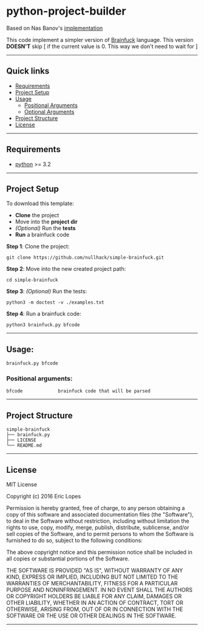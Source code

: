 # python-project-builder

Based on Nas Banov's [implementation](http://stackoverflow.com/questions/2588163/implementing-brainfuck-loops-in-an-interpreter#2588195)

This code implement a simpler version of [Brainfuck](https://en.wikipedia.org/wiki/Brainfuck) language. 
This version **DOESN'T** skip [ if the current value is 0. This way we don't need to wait for ]


----

## Quick links
- [Requirements](#requirements)
- [Project Setup](#project-setup)
- [Usage](#usage)
  - [Positional Arguments](#positional-arguments)
  - [Optional Arguments](#optional-arguments)
- [Project Structure](#project-structure)
- [License](#license)

----

## Requirements

* [python](https://www.python.org/download/releases/3.0/) >= 3.2

----

## Project Setup

To download this template:

* **Clone** the project
* Move into the **project dir**
* *(Optional)* Run the **tests**
* **Run** a brainfuck code

**Step 1**: Clone the project:

    git clone https://github.com/nullhack/simple-brainfuck.git

**Step 2**: Move into the new created project path:

    cd simple-brainfuck

**Step 3**: *(Optional)* Run the tests:

    python3 -m doctest -v ./examples.txt
    
**Step 4**: Run a brainfuck code:

    python3 brainfuck.py bfcode

----

## Usage: 

    brainfuck.py bfcode

### Positional arguments:

    bfcode             brainfuck code that will be parsed

----

## Project Structure

    simple-brainfuck
    ├── brainfuck.py
    ├── LICENSE
    └── README.md

----

## License

MIT License

Copyright (c) 2016 Eric Lopes

Permission is hereby granted, free of charge, to any person obtaining a copy
of this software and associated documentation files (the "Software"), to deal
in the Software without restriction, including without limitation the rights
to use, copy, modify, merge, publish, distribute, sublicense, and/or sell
copies of the Software, and to permit persons to whom the Software is
furnished to do so, subject to the following conditions:

The above copyright notice and this permission notice shall be included in all
copies or substantial portions of the Software.

THE SOFTWARE IS PROVIDED "AS IS", WITHOUT WARRANTY OF ANY KIND, EXPRESS OR
IMPLIED, INCLUDING BUT NOT LIMITED TO THE WARRANTIES OF MERCHANTABILITY,
FITNESS FOR A PARTICULAR PURPOSE AND NONINFRINGEMENT. IN NO EVENT SHALL THE
AUTHORS OR COPYRIGHT HOLDERS BE LIABLE FOR ANY CLAIM, DAMAGES OR OTHER
LIABILITY, WHETHER IN AN ACTION OF CONTRACT, TORT OR OTHERWISE, ARISING FROM,
OUT OF OR IN CONNECTION WITH THE SOFTWARE OR THE USE OR OTHER DEALINGS IN THE
SOFTWARE.

----

